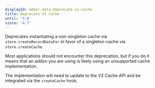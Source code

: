 ```yaml
---
displayId: ember-data:deprecate-v1-cache
title: Deprecate V1 Cache
until: '5.0'
since: '4.7'
---
```


Deprecates instantiating a non-singleton cache via `store.createRecordDataFor` in favor of a singleton-cache via `store.createCache`.

Most applications should not encounter this deprecation, but if you do it means that an addon you are using is likely using an unsupported cache implementation.

The implementation will need to update to the V2 Cache API and be integrated via the `createCache` hook.

